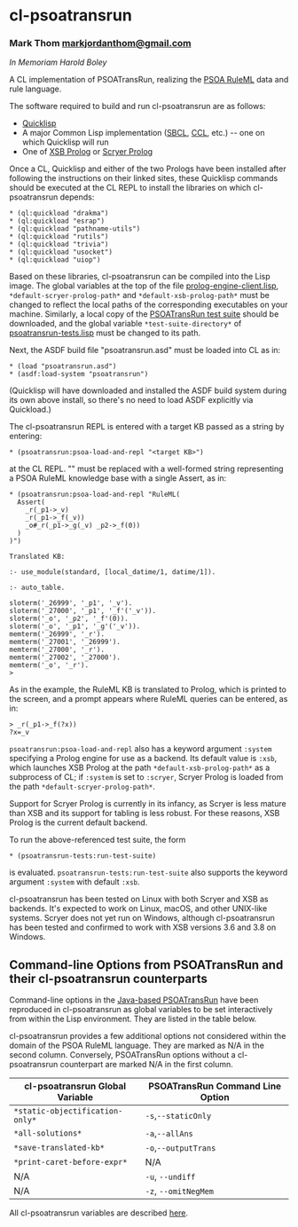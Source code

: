 # cl-psoatransrun
### Mark Thom <markjordanthom@gmail.com>

*In Memoriam Harold Boley*

A CL implementation of PSOATransRun, realizing the [PSOA
RuleML](http://wiki.ruleml.org/index.php/PSOA_RuleML) data and rule
language.

The software required to build and run cl-psoatransrun are as follows:

* [Quicklisp](https://www.quicklisp.org/beta/)
* A major Common Lisp implementation ([SBCL](http://sbcl.org),
[CCL](https://ccl.clozure.com/), etc.) -- one on which Quicklisp will
run
* One of [XSB Prolog](http://xsb.sourceforge.net) or [Scryer
  Prolog](http://github.com/mthom/scryer-prolog)

Once a CL, Quicklisp and either of the two Prologs have been installed
after following the instructions on their linked sites, these
Quicklisp commands should be executed at the CL REPL to install the
libraries on which cl-psoatransrun depends:

```
* (ql:quickload "drakma")
* (ql:quickload "esrap")
* (ql:quickload "pathname-utils")
* (ql:quickload "rutils")
* (ql:quickload "trivia")
* (ql:quickload "usocket")
* (ql:quickload "uiop")
```

Based on these libraries, cl-psoatransrun can be compiled into the
Lisp image. The global variables at the top of the file
[prolog-engine-client.lisp](http://github.com/mthom/cl-psoatransrun/tree/master/prolog-engine-client.lisp),
`*default-scryer-prolog-path*` and `*default-xsb-prolog-path*` must be
changed to reflect the local paths of the corresponding executables on
your machine. Similarly, a local copy of the [PSOATransRun test
suite](https://github.com/RuleML/PSOATransRunComponents/tree/master/PSOATransRun/test)
should be downloaded, and the global variable `*test-suite-directory*`
of
[psoatransrun-tests.lisp](http://github.com/mthom/cl-psoatransrun/tree/master/psoatransrun-tests.lisp)
must be changed to its path.

Next, the ASDF build file "psoatransrun.asd" must be loaded into CL
as in:

```
* (load "psoatransrun.asd")
* (asdf:load-system "psoatransrun")
```

(Quicklisp will have downloaded and installed the ASDF build system
during its own above install, so there's no need to load ASDF
explicitly via Quickload.)

The cl-psoatransrun REPL is entered with a target KB passed as a string
by entering:

```
* (psoatransrun:psoa-load-and-repl "<target KB>")
```

at the CL REPL. "<target KB>" must be replaced with a well-formed
string representing a PSOA RuleML knowledge base with a single Assert,
as in:

```
* (psoatransrun:psoa-load-and-repl "RuleML(
  Assert(
    _r(_p1->_v)
    _r(_p1->_f(_v))
	_o#_r(_p1->_g(_v) _p2->_f(0))
  )
)")

Translated KB:

:- use_module(standard, [local_datime/1, datime/1]).

:- auto_table.

sloterm('_26999', '_p1', '_v').
sloterm('_27000', '_p1', '_f'('_v')).
sloterm('_o', '_p2', '_f'(0)).
sloterm('_o', '_p1', '_g'('_v')).
memterm('_26999', '_r').
memterm('_27001', '_26999').
memterm('_27000', '_r').
memterm('_27002', '_27000').
memterm('_o', '_r').
>
```

As in the example, the RuleML KB is translated to Prolog, which is printed
to the screen, and a prompt appears where RuleML queries can be entered, as in:

```
> _r(_p1->_f(?x))
?x=_v
```

`psoatransrun:psoa-load-and-repl` also has a keyword argument
`:system` specifying a Prolog engine for use as a backend. Its default
value is `:xsb`, which launches XSB Prolog at the path
`*default-xsb-prolog-path*` as a subprocess of CL; if `:system` is set
to `:scryer`, Scryer Prolog is loaded from the path
`*default-scryer-prolog-path*`.

Support for Scryer Prolog is currently in its infancy, as Scryer is
less mature than XSB and its support for tabling is less robust. For
these reasons, XSB Prolog is the current default backend.

To run the above-referenced test suite, the form
```
* (psoatransrun-tests:run-test-suite)
``` 

is evaluated. `psoatransrun-tests:run-test-suite` also supports the
keyword argument `:system` with default `:xsb`.

cl-psoatransrun has been tested on Linux with both Scryer and XSB as
backends. It's expected to work on Linux, macOS, and other UNIX-like
systems. Scryer does not yet run on Windows, although cl-psoatransrun
has been tested and confirmed to work with XSB versions 3.6 and 3.8 on
Windows.

## Command-line Options from PSOATransRun and their cl-psoatransrun counterparts

Command-line options in the [Java-based
PSOATransRun](https://github.com/RuleML/PSOATransRunComponents/) have
been reproduced in cl-psoatransrun as global variables to be set
interactively from within the Lisp environment. They are listed in the
table below.

cl-psoatransrun provides a few additional options not considered
within the domain of the PSOA RuleML language. They are marked as N/A
in the second column. Conversely, PSOATransRun options without a
cl-psoatransrun counterpart are marked N/A in the first column.

| cl-psoatransrun Global Variable | PSOATransRun Command Line Option |
| ------------------------------- | -------------------------------- |
| `*static-objectification-only*` | `-s`,`--staticOnly`              |
| `*all-solutions*`               | `-a`,`--allAns`                  |
| `*save-translated-kb*`          | `-o`,`--outputTrans`             | 
| `*print-caret-before-expr*`     | N/A                              |
| N/A                             | `-u`, `--undiff`                 |
| N/A                             | `-z`, `--omitNegMem`             |

All cl-psoatransrun variables are described
[here](https://github.com/mthom/cl-psoatransrun/blob/e4097b0dbbabe42734c416a1fdba2ef91c0b8d17/psoatransrun.lisp#L36).
